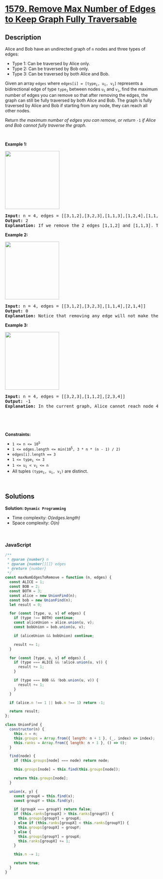 # [1579. Remove Max Number of Edges to Keep Graph Fully Traversable](https://leetcode.com/problems/remove-max-number-of-edges-to-keep-graph-fully-traversable)

## Description

<div class="elfjS" data-track-load="description_content"><p>Alice and Bob have an undirected graph of <code>n</code> nodes and three types of edges:</p>

<ul>
	<li>Type 1: Can be traversed by Alice only.</li>
	<li>Type 2: Can be traversed by Bob only.</li>
	<li>Type 3: Can be traversed by both Alice and Bob.</li>
</ul>

<p>Given an array <code>edges</code> where <code>edges[i] = [type<sub>i</sub>, u<sub>i</sub>, v<sub>i</sub>]</code> represents a bidirectional edge of type <code>type<sub>i</sub></code> between nodes <code>u<sub>i</sub></code> and <code>v<sub>i</sub></code>, find the maximum number of edges you can remove so that after removing the edges, the graph can still be fully traversed by both Alice and Bob. The graph is fully traversed by Alice and Bob if starting from any node, they can reach all other nodes.</p>

<p>Return <em>the maximum number of edges you can remove, or return</em> <code>-1</code> <em>if Alice and Bob cannot fully traverse the graph.</em></p>

<p>&nbsp;</p>
<p><strong class="example">Example 1:</strong></p>

<p><strong><img alt="" src="https://assets.leetcode.com/uploads/2020/08/19/ex1.png" style="width: 179px; height: 191px;"></strong></p>

<pre><strong>Input:</strong> n = 4, edges = [[3,1,2],[3,2,3],[1,1,3],[1,2,4],[1,1,2],[2,3,4]]
<strong>Output:</strong> 2
<strong>Explanation: </strong>If we remove the 2 edges [1,1,2] and [1,1,3]. The graph will still be fully traversable by Alice and Bob. Removing any additional edge will not make it so. So the maximum number of edges we can remove is 2.
</pre>

<p><strong class="example">Example 2:</strong></p>

<p><strong><img alt="" src="https://assets.leetcode.com/uploads/2020/08/19/ex2.png" style="width: 178px; height: 190px;"></strong></p>

<pre><strong>Input:</strong> n = 4, edges = [[3,1,2],[3,2,3],[1,1,4],[2,1,4]]
<strong>Output:</strong> 0
<strong>Explanation: </strong>Notice that removing any edge will not make the graph fully traversable by Alice and Bob.
</pre>

<p><strong class="example">Example 3:</strong></p>

<p><strong><img alt="" src="https://assets.leetcode.com/uploads/2020/08/19/ex3.png" style="width: 178px; height: 190px;"></strong></p>

<pre><strong>Input:</strong> n = 4, edges = [[3,2,3],[1,1,2],[2,3,4]]
<strong>Output:</strong> -1
<b>Explanation: </b>In the current graph, Alice cannot reach node 4 from the other nodes. Likewise, Bob cannot reach 1. Therefore it's impossible to make the graph fully traversable.</pre>

<p>&nbsp;</p>

<p>&nbsp;</p>
<p><strong>Constraints:</strong></p>

<ul>
	<li><code>1 &lt;= n &lt;= 10<sup>5</sup></code></li>
	<li><code>1 &lt;= edges.length &lt;= min(10<sup>5</sup>, 3 * n * (n - 1) / 2)</code></li>
	<li><code>edges[i].length == 3</code></li>
	<li><code>1 &lt;= type<sub>i</sub> &lt;= 3</code></li>
	<li><code>1 &lt;= u<sub>i</sub> &lt; v<sub>i</sub> &lt;= n</code></li>
	<li>All tuples <code>(type<sub>i</sub>, u<sub>i</sub>, v<sub>i</sub>)</code> are distinct.</li>
</ul>
</div>

<p>&nbsp;</p>

## Solutions

**Solution: `Dynamic Programming`**

- Time complexity: <em>O(edges.length)</em>
- Space complexity: <em>O(n)</em>

<p>&nbsp;</p>

### **JavaScript**

```js
/**
 * @param {number} n
 * @param {number[][]} edges
 * @return {number}
 */
const maxNumEdgesToRemove = function (n, edges) {
  const ALICE = 1;
  const BOB = 2;
  const BOTH = 3;
  const alice = new UnionFind(n);
  const bob = new UnionFind(n);
  let result = 0;

  for (const [type, u, v] of edges) {
    if (type !== BOTH) continue;
    const aliceUnion = alice.union(u, v);
    const bobUnion = bob.union(u, v);

    if (aliceUnion && bobUnion) continue;

    result += 1;
  }

  for (const [type, u, v] of edges) {
    if (type === ALICE && !alice.union(u, v)) {
      result += 1;
    }

    if (type === BOB && !bob.union(u, v)) {
      result += 1;
    }
  }

  if (alice.n !== 1 || bob.n !== 1) return -1;

  return result;
};

class UnionFind {
  constructor(n) {
    this.n = n;
    this.groups = Array.from({ length: n + 1 }, (_, index) => index);
    this.ranks = Array.from({ length: n + 1 }, () => 0);
  }

  find(node) {
    if (this.groups[node] === node) return node;

    this.groups[node] = this.find(this.groups[node]);

    return this.groups[node];
  }

  union(x, y) {
    const groupX = this.find(x);
    const groupY = this.find(y);

    if (groupX === groupY) return false;
    if (this.ranks[groupX] > this.ranks[groupY]) {
      this.groups[groupY] = groupX;
    } else if (this.ranks[groupX] < this.ranks[groupY]) {
      this.groups[groupX] = groupY;
    } else {
      this.groups[groupY] = groupX;
      this.ranks[groupX] += 1;
    }

    this.n -= 1;

    return true;
  }
}
```
